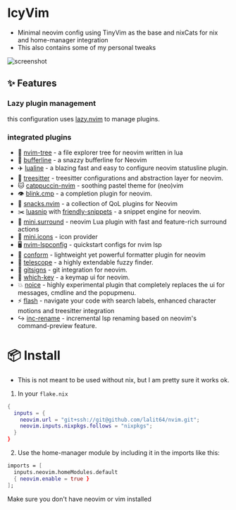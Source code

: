 # IcyVim
- Minimal neovim config using TinyVim as the base and nixCats for nix and home-manager integration
- This also contains some of my personal tweaks

![screenshot](https://files.catbox.moe/hgjuqx.png)

## :sparkles: Features
### Lazy plugin management

this configuration uses [lazy.nvim](https://github.com/folke/lazy.nvim) to manage plugins.

### integrated plugins

- :palm_tree: [nvim-tree](https://github.com/nvim-tree/nvim-tree.lua) -  a file explorer tree for neovim written in lua 
- :page_facing_up: [bufferline](https://github.com/akinsho/bufferline.nvim) - a snazzy bufferline for Neovim 
- :airplane: [lualine](https://github.com/nvim-lualine/lualine.nvim) - a blazing fast and easy to configure neovim statusline plugin.
- :evergreen_tree: [treesitter](https://github.com/nvim-treesitter/nvim-treesitter) - treesitter configurations and abstraction layer for neovim.
- :cat: [catppuccin-nvim](https://github.com/catppuccin/nvim) - soothing pastel theme for (neo)vim 
- :eye: [blink.cmp](https://github.com/Saghen/blink.cmp) - a completion plugin for neovim.
- :popcorn: [snacks.nvim](https://github.com/folke/snacks.nvim) - a collection of QoL plugins for Neovim 
- :scissors: [luasnip](https://github.com/L3MON4D3/LuaSnip) with [friendly-snippets](https://github.com/rafamadriz/friendly-snippets) - a snippet engine for neovim.
- :compass: [mini.surround](https://github.com/echasnovski/mini.surround) - neovim Lua plugin with fast and feature-rich surround actions
- :hammer: [mini.icons](https://github.com/echasnovski/mini.icons) - icon provider 
- :desktop_computer: [nvim-lspconfig](https://github.com/neovim/nvim-lspconfig) - quickstart configs for nvim lsp
- :checkered_flag: [conform](https://github.com/stevearc/conform.nvim) - lightweight yet powerful formatter plugin for neovim
- :telescope: [telescope](https://github.com/nvim-telescope/telescope.nvim) - a highly extendable fuzzy finder.
- :vertical_traffic_light: [gitsigns](https://github.com/lewis6991/gitsigns.nvim) - git integration for neovim.
- :scroll: [which-key](https://github.com/folke/which-key.nvim) - a keymap ui for neovim.
- :collision: [noice](https://github.com/folke/noice.nvim) - highly experimental plugin that completely replaces the ui for messages, cmdline and the popupmenu. 
- :zap: [flash](https://github.com/folke/flash.nvim) - navigate your code with search labels, enhanced character motions and treesitter integration 
- :arrow_right_hook: [inc-rename](https://github.com/smjonas/inc-rename.nvim) - incremental lsp renaming based on neovim's command-preview feature. 


# 📦 Install
- This is not meant to be used without nix, but I am pretty sure it works ok.

1. In your `flake.nix`
```nix
{
  inputs = {
    neovim.url = "git+ssh://git@github.com/lalit64/nvim.git";
    neovim.inputs.nixpkgs.follows = "nixpkgs";
  }
}
```

2. Use the home-manager module by including it in the imports like this:
```nix
imports = [
  inputs.neovim.homeModules.default
  { neovim.enable = true }
];
```

Make sure you don't have neovim or vim installed
